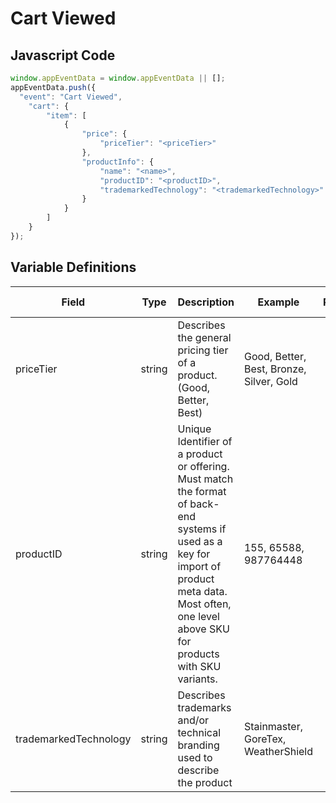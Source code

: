 # Cart Viewed

## Javascript Code
```js
window.appEventData = window.appEventData || [];
appEventData.push({
  "event": "Cart Viewed",
    "cart": {
        "item": [
            {
                "price": {
                    "priceTier": "<priceTier>"
                },
                "productInfo": {
                    "name": "<name>",
                    "productID": "<productID>",
                    "trademarkedTechnology": "<trademarkedTechnology>"
                }
            }
        ]
    }
});
```

## Variable Definitions

|Field|Type|Description|Example|Pattern|Min Length|Max Length|Minimum|Maximum|Multiple Of|
| --- | --- | --- | --- | --- | --- | --- | --- | --- | --- |
|priceTier|string|Describes the general pricing tier of a product. (Good, Better, Best)|Good, Better, Best, Bronze, Silver, Gold|||||||
|productID|string|Unique Identifier of a product or offering.  Must match the format of back-end systems if used as a key for import of product meta data. Most often, one level above SKU for products with SKU variants. |155, 65588, 987764448|||||||
|trademarkedTechnology|string|Describes trademarks and/or technical branding used to describe the product|Stainmaster, GoreTex, WeatherShield|||||||
